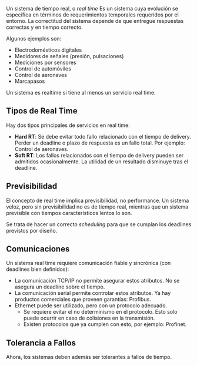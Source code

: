 Un sistema de tiempo real, o *real time* Es un sistema cuya evolución se especifica en términos de requerimientos temporales requeridos por el entorno. La correctitud del sistema depende de que entregue respuestas correctas y en tiempo correcto.

Algunos ejemplos son:

- Electrodomésticos digitales
- Medidores de señales (presión, pulsaciones)
- Mediciones por sensores
- Control de automóviles
- Control de aeronaves
- Marcapasos

Un sistema es realtime si tiene al menos un servicio real time.

## Tipos de Real Time

Hay dos tipos principales de servicios en real time:

- **Hard RT**: Se debe evitar todo fallo relacionado con el tiempo de delivery. Perder un deadline o plazo de respuesta es un fallo total. Por ejemplo: Control de aeronaves.
- **Soft RT**: Los fallos relacionados con el tiempo de delivery pueden ser admitidos ocasionalmente. La utilidad de un resultado disminuye tras el deadline.

## Previsibilidad

El concepto de real time implica previsibilidad, no performance. Un sistema veloz, pero sin previsibilidad no es de tiempo real, mientras que un sistema previsible con tiempos característicos lentos lo son.

Se trata de hacer un correcto *scheduling* para que se cumplan los deadlines previstos por diseño.

## Comunicaciones

Un sistema real time requiere comunicación fiable y sincrónica (con deadlines bien definidos):

- La comunicación TCP/IP no permite asegurar estos atributos. No se asegura un deadline sobre el tiempo.
- La comunicación serial permite controlar estos atributos. Ya hay productos comerciales que proveen garantías: Profibus.
- Ethernet puede ser utilizado, pero con un protocolo adecuado.
	- Se requiere evitar el no determinismo en el protocolo. Esto solo puede ocurrir en caso de colisiones en la transmisión.
	- Existen protocolos que ya cumplen con esto, por ejemplo: Profinet.

## Tolerancia a Fallos

Ahora, los sistemas deben además ser tolerantes a fallos de tiempo.
